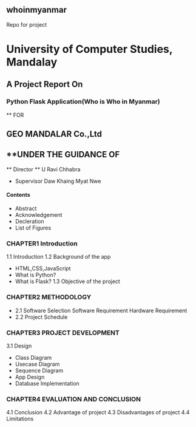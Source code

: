 ## whoinmyanmar
Repo for project
# University of Computer Studies, Mandalay
## A Project Report On 
### Python Flask Application(Who is Who in Myanmar)
** FOR 
## GEO MANDALAR Co.,Ltd
## **UNDER THE GUIDANCE OF
** Director **
U Ravi Chhabra
* Supervisor
Daw Khaing Myat Nwe
#### Contents
- Abstract
- Acknowledgement
- Decleration
- List of Figures
### CHAPTER1 Introduction
1.1 Introduction
1.2 Background of the app
- HTML,CSS,JavaScript
- What is Python?
- What is Flask?
1.3 Objective of the project
### CHAPTER2 METHODOLOGY
- 2.1 Software Selection
  Software Requirement
  Hardware Requirement
- 2.2 Project Schedule
### CHAPTER3 PROJECT DEVELOPMENT
3.1 Design
- Class Diagram
- Usecase Diagram
- Sequence Diagram
- App Design
- Database Implementation
### CHAPTER4 EVALUATION AND CONCLUSION
4.1 Conclusion
4.2 Advantage of project
4.3 Disadvantages of project
4.4 Limitations


